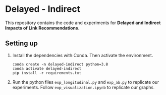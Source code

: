 # Delayed - Indirect

This repository contains the code and experiments for **Delayed and Indirect Impacts of Link Recommendations**.

## Setting up

1. Install the dependencies with Conda. Then activate the environment.
    ```
    conda create -n delayed-indirect python=3.8
    conda activate delayed-indirect
    pip install -r requirements.txt
    ```
    
2. Run the python files `exp_longitudinal.py` and `exp_ab.py` to replicate our experiments. Follow `exp_visualization.ipynb` to replicate our graphs.
